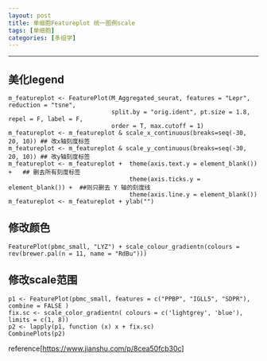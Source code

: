 ```yaml
---
layout: post
title: 单细胞Featureplot 统一图例scale
tags: [单细胞]
categories: [多组学]
---
```


------------------------------------------------------------------------
## 美化legend
```
m_featureplot <- FeaturePlot(M_Aggregated_seurat, features = "Lepr", reduction = "tsne",
                             split.by = "orig.ident", pt.size = 1.8, repel = F, label = F,
                             order = T, max.cutoff = 1)
m_featureplot <- m_featureplot & scale_x_continuous(breaks=seq(-30, 20, 10)) ## 改x轴刻度标签
m_featureplot <- m_featureplot & scale_y_continuous(breaks=seq(-30, 20, 10)) ## 改y轴刻度标签
m_featureplot <- m_featureplot +  theme(axis.text.y = element_blank()) +   ## 删去所有刻度标签
                                  theme(axis.ticks.y = element_blank()) +  ##则只删去 Y 轴的刻度线
                                  theme(axis.line.y = element_blank())
m_featureplot <- m_featureplot + ylab("")
```

## 修改颜色
```
FeaturePlot(pbmc_small, "LYZ") + scale_colour_gradientn(colours = rev(brewer.pal(n = 11, name = "RdBu")))
```

## 修改scale范围
```
p1 <- FeaturePlot(pbmc_small, features = c("PPBP", "IGLL5", "SDPR"), combine = FALSE )
fix.sc <- scale_color_gradientn( colours = c('lightgrey', 'blue'),  limits = c(1, 8))
p2 <- lapply(p1, function (x) x + fix.sc)
CombinePlots(p2)
```

reference[https://www.jianshu.com/p/8cea50fcb30c]
